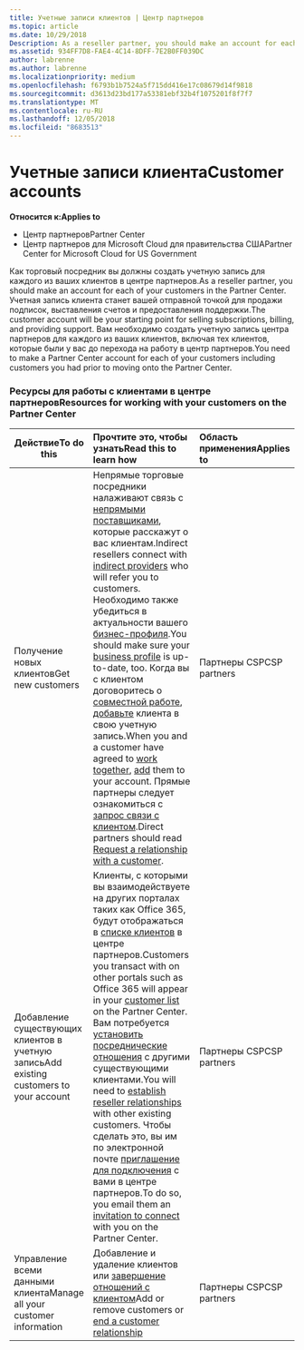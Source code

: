 ```yaml
---
title: Учетные записи клиентов | Центр партнеров
ms.topic: article
ms.date: 10/29/2018
Description: As a reseller partner, you should make an account for each of your customers in Partner Center. The customer account will be your starting point for selling subscriptions, billing, and providing support.
ms.assetid: 934FF7D8-FAE4-4C14-8DFF-7E2B0FF039DC
author: labrenne
ms.author: labrenne
ms.localizationpriority: medium
ms.openlocfilehash: f6793b1b7524a5f715dd416e17c08679d14f9818
ms.sourcegitcommit: d3613d23bd177a53381ebf32b4f1075201f8f7f7
ms.translationtype: MT
ms.contentlocale: ru-RU
ms.lasthandoff: 12/05/2018
ms.locfileid: "8683513"
---
```

# <a name="customer-accounts"></a><span data-ttu-id="6b1c6-102">Учетные записи клиента</span><span class="sxs-lookup"><span data-stu-id="6b1c6-102">Customer accounts</span></span>

**<span data-ttu-id="6b1c6-103">Относится к:</span><span class="sxs-lookup"><span data-stu-id="6b1c6-103">Applies to</span></span>**

-  <span data-ttu-id="6b1c6-104">Центр партнеров</span><span class="sxs-lookup"><span data-stu-id="6b1c6-104">Partner Center</span></span>
-  <span data-ttu-id="6b1c6-105">Центр партнеров для Microsoft Cloud для правительства США</span><span class="sxs-lookup"><span data-stu-id="6b1c6-105">Partner Center for Microsoft Cloud for US Government</span></span>


<span data-ttu-id="6b1c6-106">Как торговый посредник вы должны создать учетную запись для каждого из ваших клиентов в центре партнеров.</span><span class="sxs-lookup"><span data-stu-id="6b1c6-106">As a reseller partner, you should make an account for each of your customers in the Partner Center.</span></span> <span data-ttu-id="6b1c6-107">Учетная запись клиента станет вашей отправной точкой для продажи подписок, выставления счетов и предоставления поддержки.</span><span class="sxs-lookup"><span data-stu-id="6b1c6-107">The customer account will be your starting point for selling subscriptions, billing, and providing support.</span></span> <span data-ttu-id="6b1c6-108">Вам необходимо создать учетную запись центра партнеров для каждого из ваших клиентов, включая тех клиентов, которые были у вас до перехода на работу в центр партнеров.</span><span class="sxs-lookup"><span data-stu-id="6b1c6-108">You need to make a Partner Center account for each of your customers including customers you had prior to moving onto the Partner Center.</span></span>

### <a name="resources-for-working-with-your-customers-on-the-partner-center"></a><span data-ttu-id="6b1c6-109">Ресурсы для работы с клиентами в центре партнеров</span><span class="sxs-lookup"><span data-stu-id="6b1c6-109">Resources for working with your customers on the Partner Center</span></span>

|**<span data-ttu-id="6b1c6-110">Действие</span><span class="sxs-lookup"><span data-stu-id="6b1c6-110">To do this</span></span>**   |**<span data-ttu-id="6b1c6-111">Прочтите это, чтобы узнать</span><span class="sxs-lookup"><span data-stu-id="6b1c6-111">Read this to learn how</span></span>**   |**<span data-ttu-id="6b1c6-112">Область применения</span><span class="sxs-lookup"><span data-stu-id="6b1c6-112">Applies to</span></span>**|
|-----------------|:----------------------------|:--------------|
|<span data-ttu-id="6b1c6-113">Получение новых клиентов</span><span class="sxs-lookup"><span data-stu-id="6b1c6-113">Get new customers</span></span>|<span data-ttu-id="6b1c6-114">Непрямые торговые посредники налаживают связь с [непрямыми поставщиками](indirect-reseller-tasks-in-partner-center.md), которые расскажут о вас клиентам.</span><span class="sxs-lookup"><span data-stu-id="6b1c6-114">Indirect resellers connect with [indirect providers](indirect-reseller-tasks-in-partner-center.md) who will refer you to customers.</span></span> <span data-ttu-id="6b1c6-115">Необходимо также убедиться в актуальности вашего [бизнес-профиля](create-a-marketing-profile.md).</span><span class="sxs-lookup"><span data-stu-id="6b1c6-115">You should make sure your [business profile](create-a-marketing-profile.md) is up-to-date, too.</span></span> <span data-ttu-id="6b1c6-116">Когда вы с клиентом договоритесь о [совместной работе](responding-to-referrals.md), [добавьте](add-a-new-customer.md) клиента в свою учетную запись.</span><span class="sxs-lookup"><span data-stu-id="6b1c6-116">When you and a customer have agreed to [work together](responding-to-referrals.md), [add](add-a-new-customer.md) them to your account.</span></span> <span data-ttu-id="6b1c6-117">Прямые партнеры следует ознакомиться с [запрос связи с клиентом](request-a-relationship-with-a-customer.md).</span><span class="sxs-lookup"><span data-stu-id="6b1c6-117">Direct partners should read [ Request a relationship with a customer](request-a-relationship-with-a-customer.md).</span></span>|<span data-ttu-id="6b1c6-118">Партнеры CSP</span><span class="sxs-lookup"><span data-stu-id="6b1c6-118">CSP partners</span></span>|
|<span data-ttu-id="6b1c6-119">Добавление существующих клиентов в учетную запись</span><span class="sxs-lookup"><span data-stu-id="6b1c6-119">Add existing customers to your account</span></span>   | <span data-ttu-id="6b1c6-120">Клиенты, с которыми вы взаимодействуете на других порталах таких как Office 365, будут отображаться в [списке клиентов](see-your-customer-list.md) в центре партнеров.</span><span class="sxs-lookup"><span data-stu-id="6b1c6-120">Customers you transact with on other portals such as Office 365 will appear in your [customer list](see-your-customer-list.md) on the Partner Center.</span></span> <span data-ttu-id="6b1c6-121">Вам потребуется [установить посреднические отношения](indirect-reseller-tasks-in-partner-center.md) с другими существующими клиентами.</span><span class="sxs-lookup"><span data-stu-id="6b1c6-121">You will need to [establish reseller relationships](indirect-reseller-tasks-in-partner-center.md) with other existing customers.</span></span> <span data-ttu-id="6b1c6-122">Чтобы сделать это, вы им по электронной почте [приглашение для подключения](responding-to-referrals.md) с вами в центре партнеров.</span><span class="sxs-lookup"><span data-stu-id="6b1c6-122">To do so, you email them an [invitation to connect](responding-to-referrals.md) with you on the Partner Center.</span></span>   | <span data-ttu-id="6b1c6-123">Партнеры CSP</span><span class="sxs-lookup"><span data-stu-id="6b1c6-123">CSP partners</span></span>   |
|<span data-ttu-id="6b1c6-124">Управление всеми данными клиента</span><span class="sxs-lookup"><span data-stu-id="6b1c6-124">Manage all your customer information</span></span>   | <span data-ttu-id="6b1c6-125">Добавление и удаление клиентов или [завершение отношений с клиентом](remove-a-relationship.md)</span><span class="sxs-lookup"><span data-stu-id="6b1c6-125">Add or remove customers or [end a customer relationship](remove-a-relationship.md)</span></span>|   <span data-ttu-id="6b1c6-126">Партнеры CSP</span><span class="sxs-lookup"><span data-stu-id="6b1c6-126">CSP partners</span></span> |